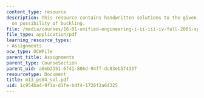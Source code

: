 ```yaml
---
content_type: resource
description: This resource contains handwritten solutions to the given problem set
  on possibility of buckling.
file: /media/courses/16-01-unified-engineering-i-ii-iii-iv-fall-2005-spring-2006/1c954ba49f1ad1febdf41726f2a64325_m13_ps04_sol.pdf
file_type: application/pdf
learning_resource_types:
- Assignments
ocw_type: OCWFile
parent_title: Assignments
parent_type: CourseSection
parent_uid: a6eb2151-6f41-806d-94ff-dc83eb5f4337
resourcetype: Document
title: m13_ps04_sol.pdf
uid: 1c954ba4-9f1a-d1fe-bdf4-1726f2a64325
---
```

